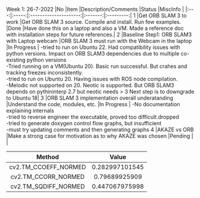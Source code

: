Week 1: 26-7-2022
|No	|Item	|Description/Comments	|Status	|MiscInfo |
|:---:|:-----:|:---------------------:|:-------:|:---------:|
1	|Get ORB SLAM 3 to work	|Get ORB SLAM 3 source. Compile and install. Run few examples.	|Done	|Have done this on a laptop and also a VM. Made a reference doc with installation steps for future references.|
2 |Baseline Step1: ORB SLAM3 with Laptop webcam |ORB SLAM 3 must run with the Webcam in the laptop |In Progress | -tried to run on Ubuntu 22. Had compatibility issues with python versions. Impact on ORB SLAM3 dependencies due to multiple co-existing python versions <br/>-Tried running on a VM(Ubuntu 20). Basic run successful. But crahes and tracking freezes inconsistently. <br/>-tried to run on Ubuntu 20. Having issues with ROS node compilation.<br/>-Melodic not supported on 20. Neotic is supported. But ORB SLAM3 depends on pythininterp 2.7 but neotic needs > 3  Next step is to downgrade to Ubuntu 18|
3 |ORB SLAM 3 implementation overall underatanding |Understand the code, modules, etc. |In Progress | -No documentation explaining internals <br/>-tried to reverse engineer the executable, proved too difficult.dropped <br/>-tried to generate doxygen control flow graphs, but insufficient <br/>-must try updating comments and then generating graphs
4 |AKAZE vs ORB |Make a strong case for motivation as to why AKAZE was chosen |Pending | |


| Method | Value |
| :---: | :---: |
| cv2.TM_CCOEFF_NORMED | 0.282997101545 |
| cv2.TM_CCORR_NORMED | 0.79689925909 |
| cv2.TM_SQDIFF_NORMED | 0.447067975998 |
